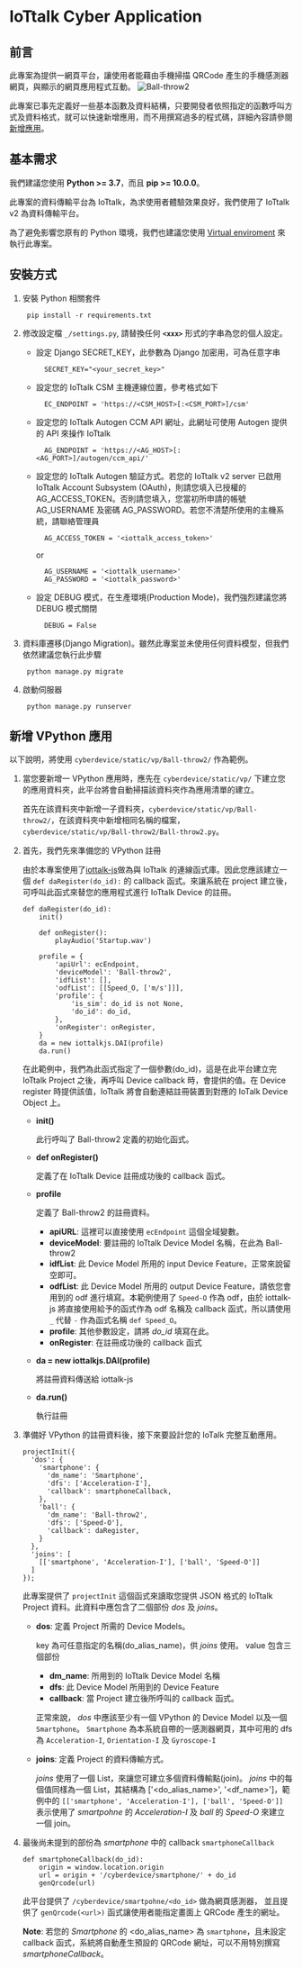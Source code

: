 # IoTtalk Cyber Application

## 前言

此專案為提供一網頁平台，讓使用者能藉由手機掃描 QRCode 產生的手機感測器網頁，與顯示的網頁應用程式互動。
![Ball-throw2](https://github.com/IoTtalk/CyberApplication/doc/images/vpython-sample.png)

此專案已事先定義好一些基本函數及資料結構，只要開發者依照指定的函數呼叫方式及資料格式，就可以快速新增應用，而不用撰寫過多的程式碼，詳細內容請參閱[新增應用](#新增-VPython-應用)。

## 基本需求

我們建議您使用 **Python >= 3.7**，而且 **pip >= 10.0.0**。

此專案的資料傳輸平台為 IoTtalk，為求使用者體驗效果良好，我們使用了 IoTtalk v2 為資料傳輸平台。

為了避免影響您原有的 Python 環境，我們也建議您使用 [Virtual enviroment](https://docs.python.org/zh-tw/3.9/tutorial/venv.html) 來執行此專案。

## 安裝方式

1. 安裝 Python 相關套件

        pip install -r requirements.txt

2. 修改設定檔 `_/settings.py`, 請替換任何 **`<xxx>`** 形式的字串為您的個人設定。
    - 設定 Django SECRET_KEY，此參數為 Django 加密用，可為任意字串

            SECRET_KEY="<your_secret_key>"

    - 設定您的 IoTtalk CSM 主機連線位置，參考格式如下

            EC_ENDPOINT = 'https://<CSM_HOST>[:<CSM_PORT>]/csm'

    - 設定您的 IoTtalk Autogen CCM API 網址，此網址可使用 Autogen 提供的 API 來操作 IoTtalk

            AG_ENDPOINT = 'https://<AG_HOST>[:<AG_PORT>]/autogen/ccm_api/'

    - 設定您的 IoTtalk Autogen 驗証方式。若您的 IoTtalk v2 server 已啟用 IoTtalk Account Subsystem (OAuth)，則請您填入已授權的 AG_ACCESS_TOKEN。否則請您填入，您當初所申請的帳號 AG_USERNAME 及密碼 AG_PASSWORD。若您不清楚所使用的主機系統，請聯絡管理員

            AG_ACCESS_TOKEN = '<iottalk_access_token>'
    
        or

            AG_USERNAME = '<iottalk_username>'
            AG_PASSWORD = '<iottalk_password>'
    
    - 設定 DEBUG 模式，在生產環境(Production Mode)，我們強烈建議您將 DEBUG 模式關閉

            DEBUG = False

3. 資料庫遷移(Django Migration)。雖然此專案並未使用任何資料模型，但我們依然建議您執行此步驟

        python manage.py migrate

4. 啟動伺服器

        python manage.py runserver

## 新增 VPython 應用

以下說明，將使用 `cyberdevice/static/vp/Ball-throw2/` 作為範例。

1. 當您要新增一 VPython 應用時，應先在 `cyberdevice/static/vp/` 下建立您的應用資料夾，此平台將會自動掃描該資料夾作為應用清單的建立。

    首先在該資料夾中新增一子資料夾，`cyberdevice/static/vp/Ball-throw2/`，在該資料夾中新增相同名稱的檔案，`cyberdevice/static/vp/Ball-throw2/Ball-throw2.py`。

2. 首先，我們先來準備您的 VPython 註冊

    由於本專案使用了[iottalk-js](https://github.com/IoTtalk/iottalk-js)做為與 IoTtalk 的連線函式庫。因此您應該建立一個 `def daRegister(do_id):` 的 callback 函式。來讓系統在 project 建立後，可呼叫此函式來替您的應用程式進行 IoTtalk Device 的註冊。 

    ```
    def daRegister(do_id):
        init()

        def onRegister():
            playAudio('Startup.wav')

        profile = {
            'apiUrl': ecEndpoint,
            'deviceModel': 'Ball-throw2',
            'idfList': [],
            'odfList': [[Speed_O, ['m/s']]],
            'profile': {
                'is_sim': do_id is not None,
                'do_id': do_id,
            },
            'onRegister': onRegister,
        }
        da = new iottalkjs.DAI(profile)
        da.run()
    ```

    在此範例中，我們為此函式指定了一個參數(do_id)，這是在此平台建立完 IoTtalk Project 之後，再呼叫 Device callback 時，會提供的值。在 Device register 時提供該值，IoTtalk 將會自動連結註冊裝置到對應的 IoTalk Device Object 上。

    - **init()**

        此行呼叫了 Ball-throw2 定義的初始化函式。

    - **def onRegister()**

        定義了在 IoTtalk Device 註冊成功後的 callback 函式。

    - **profile**

        定義了 Ball-throw2 的註冊資料。

        - **apiURL**: 這裡可以直接使用 `ecEndpoint` 這個全域變數。
        - **deviceModel**: 要註冊的 IoTtalk Device Model 名稱，在此為 Ball-throw2
        - **idfList**: 此 Device Model 所用的 input Device Feature，正常來說留空即可。
        - **odfList**: 此 Device Model 所用的 output Device Feature，請依您會用到的 odf 進行填寫。本範例使用了 `Speed-O` 作為 odf，由於 iottalk-js 將直接使用給予的函式作為 odf 名稱及 callback 函式，所以請使用 `_` 代替 `-` 作為函式名稱 `def Speed_O`。
        - **profile**: 其他參數設定，請將 *do_id* 填寫在此。
        - **onRegister**: 在註冊成功後的 callback 函式

    - **da = new iottalkjs.DAI(profile)**

        將註冊資料傳送給 iottalk-js

    - **da.run()**

        執行註冊

3. 準備好 VPython 的註冊資料後，接下來要設計您的 IoTalk 完整互動應用。

    ```
    projectInit({
      'dos': {
        'smartphone': {
          'dm_name': 'Smartphone',
          'dfs': ['Acceleration-I'],
          'callback': smartphoneCallback,
        },
        'ball': {
          'dm_name': 'Ball-throw2',
          'dfs': ['Speed-O'],
          'callback': daRegister,
        }
      },
      'joins': [
        [['smartphone', 'Acceleration-I'], ['ball', 'Speed-O']]
      ]
    });
    ```
    
    此專案提供了 `projectInit` 這個函式來讀取您提供 JSON 格式的 IoTtalk Project 資料。此資料中應包含了二個部份 *dos* 及 *joins*。

    - **dos**: 定義 Project 所需的 Device Models。
    
        key 為可任意指定的名稱(do_alias_name)，供 *joins* 使用。
        value 包含三個部份
        
        - **dm_name**: 所用到的 IoTtalk Device Model 名稱
        - **dfs**: 此 Device Model 所用到的 Device Feature
        - **callback**: 當 Project 建立後所呼叫的  callback 函式。

        正常來說， *dos* 中應該至少有一個 VPython 的 Device Model 以及一個 `Smartphone`。 `Smartphone` 為本系統自帶的一感測器網頁，其中可用的 dfs 為 `Acceleration-I`, `Orientation-I` 及 `Gyroscope-I`
        
    - **joins**: 定義 Project 的資料傳輸方式。

        *joins* 使用了一個 List，來讓您可建立多個資料傳輸點(join)。
        *joins* 中的每個值同樣為一個 List，其結構為 \['<do_alias_name>', '<df_name>'\]，範例中的
        `[['smartphone', 'Acceleration-I'], ['ball', 'Speed-O']]`
        表示使用了 *smartpohne* 的 *Acceleration-I* 及 *ball* 的 *Speed-O* 來建立一個 join。
        
4. 最後尚未提到的部份為 *smartphone* 中的 callback `smartphoneCallback`

    ```
    def smartphoneCallback(do_id):
        origin = window.location.origin
        url = origin + '/cyberdevice/smartphone/' + do_id
        genQrcode(url)
    ```
    
    此平台提供了 `/cyberdevice/smartpohne/<do_id>` 做為網頁感測器，
    並且提供了 `genQrcode(<url>)` 函式讓使用者能指定畫面上 QRCode 產生的網址。
    
    **Note**: 若您的 *Smartphone* 的 <do_alias_name> 為 `smartphone`，且未設定 callback 函式，系統將自動產生預設的 QRCode 網址，可以不用特別撰寫 *smartphoneCallback*。